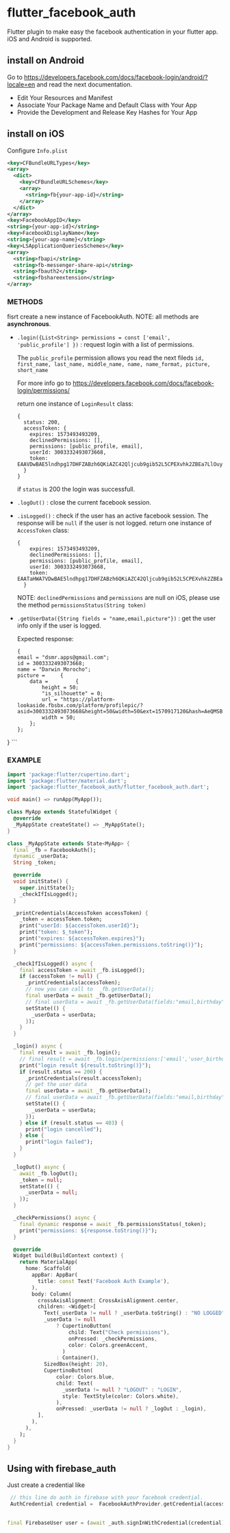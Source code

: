 # flutter_facebook_auth
Flutter plugin to make easy the facebook authentication in your flutter app. iOS and Android is supported.


## **install on Android**
Go to https://developers.facebook.com/docs/facebook-login/android/?locale=en and read the next documentation. 
* Edit Your Resources and Manifest
* Associate Your Package Name and Default Class with Your App
* Provide the Development and Release Key Hashes for Your App


## **install on iOS** 
Configure `Info.plist`

```xml
<key>CFBundleURLTypes</key>
<array>
  <dict>
    <key>CFBundleURLSchemes</key>
    <array>
      <string>fb{your-app-id}</string>
    </array>
  </dict>
</array>
<key>FacebookAppID</key>
<string>{your-app-id}</string>
<key>FacebookDisplayName</key>
<string>{your-app-name}</string>
<key>LSApplicationQueriesSchemes</key>
<array>
  <string>fbapi</string>
  <string>fb-messenger-share-api</string>
  <string>fbauth2</string>
  <string>fbshareextension</string>
</array>
```

### **METHODS**
fisrt create a new instance of FacebookAuth. NOTE: all methods are **asynchronous**.

* `.login({List<String> permissions = const ['email', 'public_profile'] })` : request login with a list of permissions.

    The `public_profile` permission allows you read the next fileds 
    `id, first_name, last_name, middle_name, name, name_format, picture, short_name`

    For more info go to https://developers.facebook.com/docs/facebook-login/permissions/

    return one instance of `LoginResult` class:
    ```
    { 
      status: 200,
      accessToken: { 
        expires: 1573493493209, 
        declinedPermissions: [], 
        permissions: [public_profile, email], 
        userId: 3003332493073668, 
        token: EAAVDwBAE5lndhpg17DHFZABzh6QKiAZC42Qljcub9gib52L5CPEXvhk2ZBEa7LlOuyastmmkZBfwP7dKW6Xi4tvrTw8DToO2M2kMcau6CXsYtyys7WZAWV3XaMPnhuVauo5ghtGpnhJvZAtMKqlsgbV5GklPAYZD
      }
    }
    ```

    if `status` is 200 the login was successfull.





* `.logOut()` : close the current facebook session.

* `.isLogged()` : check if the user has an active facebook session. The response will be `null` if the user is not logged.
       return one instance of `AccessToken` class:
    ```
    { 
        expires: 1573493493209, 
        declinedPermissions: [], 
        permissions: [public_profile, email], 
        userId: 3003332493073668, 
        token: EAATaHWA7VDwBAE5lndhpg17DHFZABzh6QKiAZC42Qljcub9gib52L5CPEXvhk2ZBEa7LlOuytmmkZBfwP7dKW6Xi4XCO2M2kMcau6CXsYtyys7WZAWV3XaMPnhuVauo5ghtGpnhJvZAtMKqlsgbV5GklPAYZD
      }
    ```

  NOTE: `declinedPermissions` and `permissions` are null on iOS, please use the method `permissionsStatus(String token)`



* `.getUserData({String fields = "name,email,picture"})` : get the user info only if the user is logged.

    Expected response:
    ```
    {
    email = "dsmr.apps@gmail.com";
    id = 3003332493073668;
    name = "Darwin Morocho";
    picture =     {
        data =         {
            height = 50;
            "is_silhouette" = 0;
            url = "https://platform-lookaside.fbsbx.com/platform/profilepic/?asid=3003332493073668&height=50&width=50&ext=1570917120&hash=AeQMSBD5s4QdgLoh";
            width = 50;
        };
    };
}
    ```



### **EXAMPLE**

```dart
import 'package:flutter/cupertino.dart';
import 'package:flutter/material.dart';
import 'package:flutter_facebook_auth/flutter_facebook_auth.dart';

void main() => runApp(MyApp());

class MyApp extends StatefulWidget {
  @override
  _MyAppState createState() => _MyAppState();
}

class _MyAppState extends State<MyApp> {
  final _fb = FacebookAuth();
  dynamic _userData;
  String _token;

  @override
  void initState() {
    super.initState();
    _checkIfIsLogged();
  }

  _printCredentials(AccessToken accessToken) {
    _token = accessToken.token;
    print("userId: ${accessToken.userId}");
    print("token: $_token");
    print("expires: ${accessToken.expires}");
    print("permissions: ${accessToken.permissions.toString()}");
  }

  _checkIfIsLogged() async {
    final accessToken = await _fb.isLogged();
    if (accessToken != null) {
      _printCredentials(accessToken);
      // now you can call to  _fb.getUserData();
      final userData = await _fb.getUserData();
      // final userData = await _fb.getUserData(fields:"email,birthday");
      setState(() {
        _userData = userData;
      });
    }
  }

  _login() async {
    final result = await _fb.login();
    // final result = await _fb.login(permissions:['email','user_birthday']);
    print("login result ${result.toString()}");
    if (result.status == 200) {
      _printCredentials(result.accessToken);
      // get the user data
      final userData = await _fb.getUserData();
      // final userData = await _fb.getUserData(fields:"email,birthday");
      setState(() {
        _userData = userData;
      });
    } else if (result.status == 403) {
      print("login cancelled");
    } else {
      print("login failed");
    }
  }

  _logOut() async {
    await _fb.logOut();
    _token = null;
    setState(() {
      _userData = null;
    });
  }

  _checkPermissions() async {
    final dynamic response = await _fb.permissionsStatus(_token);
    print("permissions: ${response.toString()}");
  }

  @override
  Widget build(BuildContext context) {
    return MaterialApp(
      home: Scaffold(
        appBar: AppBar(
          title: const Text('Facebook Auth Example'),
        ),
        body: Column(
          crossAxisAlignment: CrossAxisAlignment.center,
          children: <Widget>[
            Text(_userData != null ? _userData.toString() : "NO LOGGED"),
            _userData != null
                ? CupertinoButton(
                    child: Text("Check permissions"),
                    onPressed: _checkPermissions,
                    color: Colors.greenAccent,
                  )
                : Container(),
            SizedBox(height: 20),
            CupertinoButton(
                color: Colors.blue,
                child: Text(
                  _userData != null ? "LOGOUT" : "LOGIN",
                  style: TextStyle(color: Colors.white),
                ),
                onPressed: _userData != null ? _logOut : _login),
          ],
        ),
      ),
    );
  }
}
```


## **Using with firebase_auth**
Just create a credential like
```dart
 // this line do auth in firebase with your facebook credential.
 AuthCredential credential =  FacebookAuthProvider.getCredential(accessToken: _token);
            

final FirebaseUser user = (await _auth.signInWithCredential(credential)).user;
```